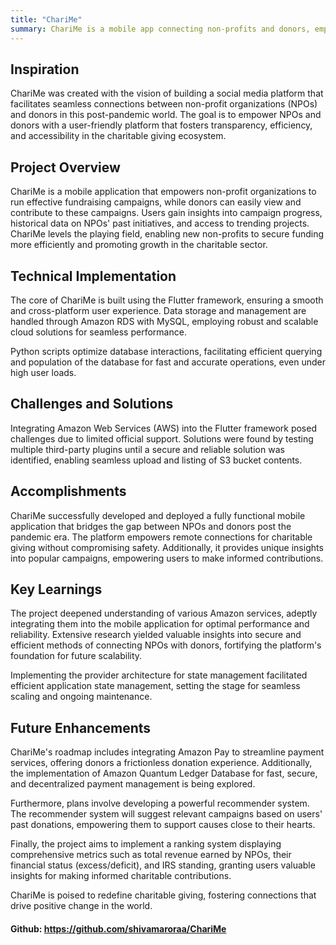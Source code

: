 ```yaml
---
title: "ChariMe"
summary: ChariMe is a mobile app connecting non-profits and donors, empowering seamless fundraising campaigns and fostering transparency in charitable giving.
---
```


## Inspiration

ChariMe was created with the vision of building a social media platform that facilitates seamless connections between non-profit organizations (NPOs) and donors in this post-pandemic world. The goal is to empower NPOs and donors with a user-friendly platform that fosters transparency, efficiency, and accessibility in the charitable giving ecosystem.

## Project Overview

ChariMe is a mobile application that empowers non-profit organizations to run effective fundraising campaigns, while donors can easily view and contribute to these campaigns. Users gain insights into campaign progress, historical data on NPOs' past initiatives, and access to trending projects. ChariMe levels the playing field, enabling new non-profits to secure funding more efficiently and promoting growth in the charitable sector.

## Technical Implementation

The core of ChariMe is built using the Flutter framework, ensuring a smooth and cross-platform user experience. Data storage and management are handled through Amazon RDS with MySQL, employing robust and scalable cloud solutions for seamless performance.

Python scripts optimize database interactions, facilitating efficient querying and population of the database for fast and accurate operations, even under high user loads.

## Challenges and Solutions

Integrating Amazon Web Services (AWS) into the Flutter framework posed challenges due to limited official support. Solutions were found by testing multiple third-party plugins until a secure and reliable solution was identified, enabling seamless upload and listing of S3 bucket contents.

## Accomplishments

ChariMe successfully developed and deployed a fully functional mobile application that bridges the gap between NPOs and donors post the pandemic era. The platform empowers remote connections for charitable giving without compromising safety. Additionally, it provides unique insights into popular campaigns, empowering users to make informed contributions.

## Key Learnings

The project deepened understanding of various Amazon services, adeptly integrating them into the mobile application for optimal performance and reliability. Extensive research yielded valuable insights into secure and efficient methods of connecting NPOs with donors, fortifying the platform's foundation for future scalability.

Implementing the provider architecture for state management facilitated efficient application state management, setting the stage for seamless scaling and ongoing maintenance.

## Future Enhancements

ChariMe's roadmap includes integrating Amazon Pay to streamline payment services, offering donors a frictionless donation experience. Additionally, the implementation of Amazon Quantum Ledger Database for fast, secure, and decentralized payment management is being explored.

Furthermore, plans involve developing a powerful recommender system. The recommender system will suggest relevant campaigns based on users' past donations, empowering them to support causes close to their hearts.

Finally, the project aims to implement a ranking system displaying comprehensive metrics such as total revenue earned by NPOs, their financial status (excess/deficit), and IRS standing, granting users valuable insights for making informed charitable contributions.

ChariMe is poised to redefine charitable giving, fostering connections that drive positive change in the world.

#### Github: https://github.com/shivamaroraa/ChariMe